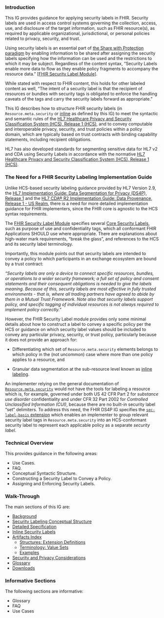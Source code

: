 ### Introduction
This IG provides guidance for applying security labels in FHIR. Security labels  are used in access control systems governing the collection, access, use, and disclosure of the target information, such as FHIR resource(s), as required by applicable organizational, jurisdictional, or personal policies related to privacy, security, and trust.

Using security labels is an essential part of [the Share with Protection paradigm](https://confluence.hl7.org/display/SEC/Share+with+Protections+White+Paper+Project) by enabling information to be shared after assigning the security labels specifying how the information can be used and the restrictions to which it may be subject.  Regardless of the content syntax, “Security Labels enable more data to flow as they enable policy fragments to accompany the resource data.” [[FHIR Security Label Module](http://hl7.org/fhir/security-labels.html#6.1.1)].

While stated with respect to FHIR content, this holds for other labeled content as well, “The intent of a security label is that the recipient of resources or bundles with security tags is obligated to enforce the handling caveats of the tags and carry the security labels forward as appropriate.”

This IG describes how to structure FHIR security labels (in `Resource.meta.security` or [inline](inline.html) as defined by this IG) to meet the syntactic and semantic rules of the [HL7 Healthcare Privacy and Security Classification System (HCS), Release 1 (HCS)](http://www.hl7.org/implement/standards/product_brief.cfm?product_id=345), and to convey computable and interoperable privacy, security, and trust policies within a policy domain, which are typically based on trust contracts with binding capability statements, including recipient obligations.

HL7 has also developed standards for segmenting sensitive data for HL7 v2 and CDA using Security Labels in accordance with the normative [HL7 Healthcare Privacy and Security Classification System (HCS), Release 1 (HCS)](http://www.hl7.org/implement/standards/product_brief.cfm?product_id=345).  

### The Need for a FHIR Security Labeling Implementation Guide 
Unlike HCS-based security labeling guidance provided by HL7 Version 2.9,  the [HL7 Implementation Guide: Data Segmentation for Privacy (DS4P), Release 1](http://www.hl7.org/implement/standards/product_brief.cfm?product_id=354) and the [HL7 CDA® R2 Implementation Guide: Data Provenance, Release 1 - US Realm](http://www.hl7.org/implement/standards/product_brief.cfm?product_id=420), there is a need for more detailed implementation guidance for FHIR implementers, since the FHIR core is agnostic to the HCS syntax requirements.

The [FHIR Security Label Module](http://hl7.org/fhir/security-labels.html) specifies several [Core Security Labels](http://hl7.org/fhir/security-labels.html#core), such as purpose of use and confidentiality tags, which all conformant FHIR Applications SHOULD use where appropriate. There are explanations about high-water mark requirements, “break the glass”, and references to the HCS and its security label terminology.

Importantly, this module points out that security labels are intended to convey a policy to which participants in an exchange ecosystem are bound by a trust contract:

_“Security labels are only a device to connect specific resources, bundles, or operations to a wider security framework; a full set of policy and consent statements and their consequent obligations is needed to give the labels meaning. Because of this, security labels are most effective in fully trusted environments - that is, where all trading partners have agreed to abide by them in a Mutual Trust Framework. Note also that security labels support policy, and specific tagging of individual resources is not always required to implement policy correctly.”_

However, the FHIR Security Label module provides only some minimal details about how to construct a label to convey a specific policy per the HCS or guidance on which security label values should be included to convey any particular privacy, security, or trust policy, particularly because it does not provide an approach for: 
- Differentiating which set of `Resource.meta.security` elements belongs to which policy in the (not uncommon) case where more than one policy applies to a resource, and

- Granular data segmentation at the sub-resource level known as [inline labeling](inline.html).

An implementer relying on the general documentation of [`Resource.meta.security`](http://build.fhir.org/resource-definitions.html#Resource.meta) would not have the tools for labeling a resource which is, for example, governed under both US 42 CFR Part 2 for _substance use disorder_ confidentiality and under CFR 32 Part 2002 for _Controlled Unclassified Information (CUI)_, because there are no built-in security label “set” delimiters. To address this need, the FHIR DS4P IG specifies the [`sec-label-basis` extension](StructureDefinition-extension-sec-label-basis.html) which enables an implementer to group relevant  security label tags in `Resource.meta.security` into an HCS-conformant security label to represent each applicable policy as a separate _security label_.

### Technical Overview

This provides guidance in the following areas:

- Use Cases.
- FAQ.
- Conceptual Syntactic Structure.
- Constructing a Security Label to Convey a Policy.
- Assigning and Enforcing Security Labels.

### Walk-Through
The main sections of this IG are:

- [Background](background.html)
- [Security Labeling Conceptual Structure](concept.html)
- [Detailed Specification](spec.html)
- [Inline Security Labels](inline.html) 
- [Artifacts Index](artifacts.html)
    - [Structures: Extension Definitions](artifacts.html#structures-extension-definitions)
    - [Terminology: Value Sets](artifacts.html#terminology-value-sets)
    - [Examples](artifacts.html#example-example-instances)
- [Security and Privacy Considerations](security.html)
- [Glossary](glossary.html)
- [Downloads](downloads.html)

### Informative Sections
The following sections are informative:
- Glossary
- FAQ
- Use Cases

